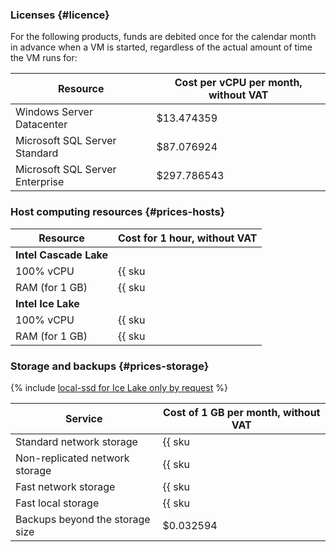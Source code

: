 ### Licenses {#licence}

For the following products, funds are debited once for the calendar month in advance when a VM is started, regardless of the actual amount of time the VM runs for:

| Resource | Cost per vCPU per month, without VAT
| --- | ---
| Windows Server Datacenter | $13.474359
| Microsoft SQL Server Standard | $87.076924
| Microsoft SQL Server Enterprise | $297.786543

### Host computing resources {#prices-hosts}

| Resource       | Cost for 1 hour, without VAT                       |
|----------------|----------------------------------------------------|
| **Intel Cascade Lake**                                              |
| 100% vCPU      | {{ sku|USD|mdb.cluster.mssql.v2.cpu.c100|string }} |
| RAM (for 1 GB) | {{ sku|USD|mdb.cluster.mssql.v2.ram|string }}      |
| **Intel Ice Lake**                                                  |
| 100% vCPU      | {{ sku|USD|mdb.cluster.mssql.v3.cpu.c100|string }} |
| RAM (for 1 GB) | {{ sku|USD|mdb.cluster.mssql.v3.ram|string }}      |

### Storage and backups {#prices-storage}

{% include [local-ssd for Ice Lake only by request](../../_includes/ice-lake-local-ssd-note.md) %}

| Service                         | Cost of 1 GB per month, without VAT                                    |
|---------------------------------|------------------------------------------------------------------------|
| Standard network storage        | {{ sku|USD|mdb.cluster.network-hdd.mssql|month|string }}               |
| Non-replicated network storage  | {{ sku|USD|mdb.cluster.network-ssd-nonreplicated.mssql|month|string }} |
| Fast network storage            | {{ sku|USD|mdb.cluster.network-nvme.mssql|month|string }}              |
| Fast local storage              | {{ sku|USD|mdb.cluster.local-nvme.mssql|month|string }}                |
| Backups beyond the storage size | $0.032594                                                              |
